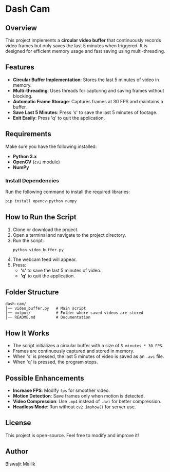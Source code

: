 # Dash Cam

## Overview
This project implements a **circular video buffer** that continuously records video frames but only saves the last 5 minutes when triggered. It is designed for efficient memory usage and fast saving using multi-threading.

## Features
- **Circular Buffer Implementation**: Stores the last 5 minutes of video in memory.
- **Multi-threading**: Uses threads for capturing and saving frames without blocking.
- **Automatic Frame Storage**: Captures frames at 30 FPS and maintains a buffer.
- **Save Last 5 Minutes**: Press 's' to save the last 5 minutes of footage.
- **Exit Easily**: Press 'q' to quit the application.

## Requirements
Make sure you have the following installed:
- **Python 3.x**
- **OpenCV** (`cv2` module)
- **NumPy**

### Install Dependencies
Run the following command to install the required libraries:
```sh
pip install opencv-python numpy
```

## How to Run the Script
1. Clone or download the project.
2. Open a terminal and navigate to the project directory.
3. Run the script:
   ```sh
   python video_buffer.py
   ```
4. The webcam feed will appear.
5. Press:
   - **'s'** to save the last 5 minutes of video.
   - **'q'** to quit the application.

## Folder Structure
```
dash-cam/
│── video_buffer.py   # Main script
│── output/           # Folder where saved videos are stored
│── README.md         # Documentation
```

## How It Works
- The script initializes a circular buffer with a size of `5 minutes * 30 FPS`.
- Frames are continuously captured and stored in memory.
- When 's' is pressed, the last 5 minutes of video is saved as an `.avi` file.
- When 'q' is pressed, the program stops.

## Possible Enhancements
- **Increase FPS**: Modify `fps` for smoother video.
- **Motion Detection**: Save frames only when motion is detected.
- **Video Compression**: Use `.mp4` instead of `.avi` for better compression.
- **Headless Mode**: Run without `cv2.imshow()` for server use.

## License
This project is open-source. Feel free to modify and improve it!

## Author
Biswajit Mallik

